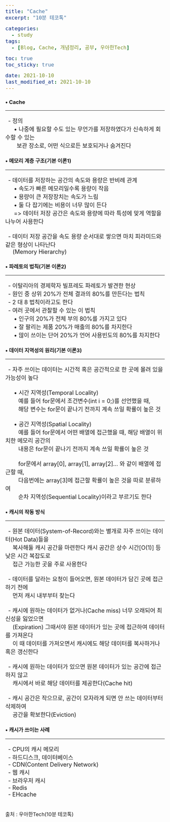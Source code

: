 ```yaml
---
title: "Cache"
excerpt: "10분 테코톡"

categories:
  - study
tags:
  - [Blog, Cache, 개념정리, 공부, 우아한Tech]

toc: true
toc_sticky: true

date: 2021-10-10
last_modified_at: 2021-10-10
---
```


### • Cache
<hr>
<p>
&ensp;- 정의<br>  
&emsp;&ensp;• 나중에 필요할 수도 있는 무언가를 저장하였다가 신속하게 회수할 수 있는<br>
&emsp;&ensp;&ensp;보관 장소로, 어떤 식으로든 보호되거나 숨겨진다
</p>

### • 메모리 계층 구조(기본 이론1)
<hr>
<p>
&ensp;- 데이터를 저장하는 공간의 속도와 용량은 반비례 관계<br>  
&emsp;&ensp;• 속도가 빠른 메모리일수록 용량이 작음<br>
&emsp;&ensp;• 용량이 큰 저장장치는 속도가 느림<br>
&emsp;&ensp;• 둘 다 잡기에는 비용이 너무 많이 든다<br>
&emsp;&ensp;=> 데이터 저장 공간은 속도와 용량에 따라 특성에 맞게 역할을 나누어 사용한다<br><br>
&ensp;- 데이터 저장 공간을 속도 용량 순서대로 쌓으면 마치 피라미드와 같은 형상이 나타난다<br>
&ensp;&ensp; (Memory Hierarchy)
</p>

### • 파레토의 법칙(기본 이론2)
<hr>
<p>
&ensp;- 이탈리아의 경제학자 빌프레도 파레토가 발견한 현상<br>
&ensp;- 원인 중 상위 20%가 전체 결과의 80%를 만든다는 법칙<br>
&ensp;- 2 대 8 법칙이라고도 한다<br>
&ensp;- 여러 곳에서 관찰할 수 있는 이 법칙<br>  
&emsp;&ensp;• 인구의 20%가 전체 부의 80%를 가지고 있다<br>
&emsp;&ensp;• 잘 팔리는 제품 20%가 매출의 80%를 차지한다<br>
&emsp;&ensp;• 많이 쓰이는 단어 20%가 언어 사용빈도의 80%를 차지한다<br>
</p>

### • 데이터 지역성의 원리(기본 이론3)
<hr>
<p>
&ensp;- 자주 쓰이는 데이터는 시간적 혹은 공간적으로 한 곳에 몰려 있을 가능성이 높다<br><br>
&emsp;&ensp;• 시간 지역성(Temporal Locality)<br>
&emsp;&ensp;&ensp; 예를 들어 for문에서 조건변수(int i = 0;)를 선언했을 때,<br>
&emsp;&ensp;&ensp; 해당 변수는 for문이 끝나기 전까지 계속 쓰일 확률이 높은 것<br><br>
&emsp;&ensp;• 공간 지역성(Spatial Locality)<br>
&emsp;&ensp;&ensp; 예를 들어 for문에서 어떤 배열에 접근했을 때, 해당 배열이 위치한 메모리 공간의<br>
&emsp;&ensp;&ensp; 내용은 for문이 끝나기 전까지 계속 쓰일 확률이 높은 것<br><br>
&emsp;&ensp;&ensp; for문에서 array[0], array[1], array[2]… 와 같이 배열에 접근할 때,<br>
&emsp;&ensp;&ensp; 다음번에는 array[3]에 접근할 확률이 높은 것을 따로 분류하여<br>
&emsp;&ensp;&ensp; 순차 지역성(Sequential Locality)이라고 부르기도 한다
</p>

### • 캐시의 작동 방식
<hr>
<p>
&ensp;- 원본 데이터(System-of-Record)와는 별개로 자주 쓰이는 데이터(Hot Data)들을<br>
&ensp;&ensp; 복사해둘 캐시 공간을 마련한다 캐시 공간은 상수 시간[O(1)] 등 낮은 시간 복잡도로<br>
&ensp;&ensp; 접근 가능한 곳을 주로 사용한다<br><br>
&ensp;- 데이터를 달라는 요청이 들어오면, 원본 데이터가 담긴 곳에 접근하기 전에<br>
&ensp;&ensp; 먼저 캐시 내부부터 찾는다<br><br>
&ensp;- 캐시에 원하는 데이터가 없거나(Cache miss) 너무 오래되어 최신성을 잃었으면<br>
&ensp;&ensp; (Expiration) 그때서야 원본 데이터가 있는 곳에 접근하여 데이터를 가져온다<br>
&ensp;&ensp; 이 때 데이터를 가져오면서 캐시에도 해당 데이터를 복사하거나 혹은 갱신한다<br><br>
&ensp;- 캐시에 원하는 데이터가 있으면 원본 데이터가 있는 공간에 접근하지 않고<br>
&ensp;&ensp; 캐시에서 바로 해당 데이터를 제공한다(Cache hit)<br><br>
&ensp;- 캐시 공간은 작으므로, 공간이 모자라게 되면 안 쓰는 데이터부터 삭제하여<br>
&ensp;&ensp; 공간을 확보한다(Eviction)
</p>

### • 캐시가 쓰이는 사례
<hr>
<p>
&ensp;- CPU의 캐시 메모리<br>
&ensp;- 하드디스크, 데이터베이스<br>
&ensp;- CDN(Content Delivery Network)<br>
&ensp;- 웹 캐시<br>
&ensp;- 브라우저 캐시<br>
&ensp;- Redis<br>
&ensp;- EHcache
</p>
<p style="margin-bottom: -1px;">
<br>
<span>출처 : 우아한Tech(10분 테코톡)</span>
</p>
<style>
	p{
		font-size: 18px;
	}
	table{
		display: flex; justify-content: center;
	}
	th{
		text-align: center;	
	}
	th, td{
		border: 1px solid; font-size: 17px;
	}
	span{
		font-size: 16px;
	}
</style>
